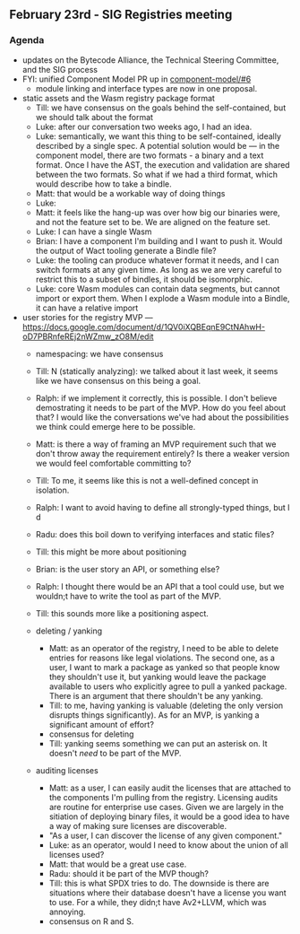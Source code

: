 ## February 23rd - SIG Registries meeting

### Agenda

- updates on the Bytecode Alliance, the Technical Steering Committee, and the SIG process
- FYI: unified Component Model PR up in [component-model/#6](https://github.com/WebAssembly/component-model/pull/6)
    - module linking and interface types are now in one proposal.
- static assets and the Wasm registry package format
    - Till: we have consensus on the goals behind the self-contained, but we should talk about the format
    - Luke: after our conversation two weeks ago, I had an idea.
    - Luke: semantically, we want this thing to be self-contained, ideally described by a single spec. A potential solution would be — in the component model, there are two formats - a binary and a text format. Once I have the AST, the execution and validation are shared between the two formats. So what if we had a third format, which would describe  how to take a bindle.
    - Matt: that would be a workable way of doing things
    - Luke:
    - Matt: it feels like the hang-up was over how big our binaries were, and not the feature set to be. We are aligned on the feature set.
    - Luke: I can have a single Wasm
    - Brian: I have a component I'm building and I want to push it. Would the output of Wact tooling generate a Bindle file?
    - Luke: the tooling can produce whatever format it needs, and I can switch formats at any given time. As long as we are very careful to restrict this to a subset of bindles, it should be isomorphic.
    - Luke: core Wasm modules can contain data segments, but cannot import or export them. When I explode a Wasm module into a Bindle, it can have a relative import
- user stories for the registry MVP — https://docs.google.com/document/d/1QV0iXQBEqnE9CtNAhwH-oD7PBRnfeREj2nWZmw_zO8M/edit
    - namespacing: we have consensus
    - Till: N (statically analyzing): we talked about it last week, it seems like we have consensus on this being a goal.
    - Ralph: if we implement it correctly, this is possible. I don't believe demostrating it needs to be part of the MVP. How do you feel about that? I would like the conversations we've had about the possibilities we think could emerge here to be possible.
    - Matt: is there a way of framing an MVP requirement such that we don't throw away the requirement entirely? Is there a weaker version we would feel comfortable committing to?
    - Till: To me, it seems like this is not a well-defined concept in isolation.
    - Ralph: I want to avoid having to define all strongly-typed things, but I d
    - Radu: does this boil down to verifying interfaces and static files?
    - Till: this might be more about positioning
    - Brian: is the user story an API, or something else?
    - Ralph: I thought there would be an API that a tool could use, but we wouldn;t have to write the tool as part of the MVP.
    - Till: this sounds more like a positioning aspect.


    - deleting / yanking
        - Matt: as an operator of the registry, I need to be able to delete entries for reasons like legal violations. The second one, as a user, I want to mark a package as yanked so that people know they shouldn't use it, but yanking would leave the package available to users who explicitly agree to pull a yanked package. There is an argument that there shouldn't be any yanking.
        - Till: to me, having yanking is valuable (deleting the only version disrupts things significantly). As for an MVP, is yanking a significant amount of effort?
        - consensus for deleting
        - Till: yanking seems something we can put an asterisk on. It doesn't _need_ to be part of the MVP.

    - auditing licenses
        - Matt: as a user, I can easily audit the licenses that are attached to the components I'm pulling from the registry. Licensing audits are routine for enterprise use cases. Given we are largely in the sitiation of deploying binary files, it would be a good idea to have a way of making sure licenses are discoverable.
        - "As a user, I can discover the license of any given component."
        - Luke: as an operator, would I need to know about the union of all licenses used?
        - Matt: that would be a great use case.
        - Radu: should it be part of the MVP though?
        - Till: this is what SPDX tries to do. The downside is there are situations where their database doesn't have a license you want to use. For a while, they didn;t have Av2+LLVM, which was annoying.
        - consensus on R and S.
